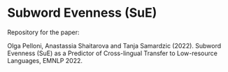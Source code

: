 # Subword Evenness (SuE)

Repository for the paper:

Olga Pelloni, Anastassia Shaitarova and Tanja Samardzic (2022). Subword Evenness (SuE) as a Predictor of Cross-lingual Transfer to Low-resource Languages, EMNLP 2022.